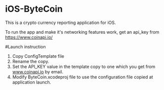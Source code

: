 # iOS-ByteCoin
This is a crypto currency reporting application for iOS.

To run the app and make it's networking features work, get an api_key from https://www.coinapi.io/

#Launch instruction
1. Copy ConfigTemplate file 
2. Rename the copy. 
3. Set the API_KEY value in the template copy to one which you get from www.coinapi.io by email.
4. Modify ByteCoin.xcodeproj file to use the configuration file copied at application launch.
